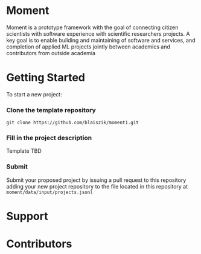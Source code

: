 # Moment
Moment is a prototype framework with the goal of connecting citizen scientists with software experience with scientific researchers projects.
A key goal is to enable building and maintaining of software and services, and completion of applied ML projects jointly between academics and contributors from outside academia


# Getting Started
To start a new project:
### Clone the template repository
`git clone https://github.com/blaiszik/moment1.git`

### Fill in the project description
Template TBD

### Submit
Submit your proposed project by issuing a pull request to this repository adding your new project repository to the file located in this repository at 
`moment/data/input/projects.jsonl`


# Support



# Contributors
